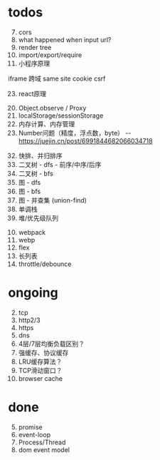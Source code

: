 # todos

<!-- 浏览器原理 -->
7. cors
8. what happened when input url?
12. render tree
11. import/export/require
21. 小程序原理

<!-- 安全 -->
iframe
跨域
same site cookie
csrf

<!-- react -->
23. react原理

<!-- js底层 -->
20. Object.observe / Proxy
22. localStorage/sessionStorage
30. 内存计算、内存管理
31. Number问题（精度，浮点数，byte） -- https://juejin.cn/post/6991844682066034718




<!-- 算法 -->
32. 快排、并归排序
34. 二叉树 - dfs - 前序/中序/后序
35. 二叉树 - bfs
36. 图 - dfs
37. 图 - bfs
38. 图 - 并查集 (union-find)
39. 单调栈
40. 堆/优先级队列

<!-- 低优 -->
10. webpack
15. webp
16. flex
17. 长列表
19. throttle/debounce

# ongoing
<!-- 网络 -->
2. tcp
1. http2/3
4. https
24. dns
25. 4层/7层均衡负载区别？
18. 强缓存、协议缓存
13. LRU缓存算法？
14. TCP滑动窗口？
3. browser cache

# done
5. promise
6. event-loop
9. Process/Thread
33. dom event model